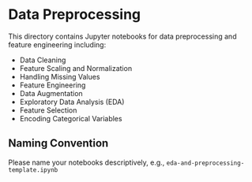# Data Preprocessing

This directory contains Jupyter notebooks for data preprocessing and feature engineering including:
- Data Cleaning
- Feature Scaling and Normalization
- Handling Missing Values
- Feature Engineering
- Data Augmentation
- Exploratory Data Analysis (EDA)
- Feature Selection
- Encoding Categorical Variables

## Naming Convention
Please name your notebooks descriptively, e.g., `eda-and-preprocessing-template.ipynb`
